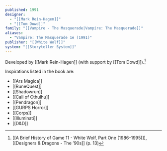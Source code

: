 ```yaml
---
published: 1991
designer:
  - "[[Mark Rein-Hagen]]"
  - "[[Tom Dowd]]"
family: "[[Vampire - The Masquerade|Vampire: The Masquerade]]"
aliases:
  - "Vampire: The Masquerade 1e (1991)"
publisher: "[[White Wolf]]"
system: "[[Storyteller System]]"
---
```

Developed by [[Mark Rein-Hagen]] (with support by [[Tom Dowd]]).[^1]

[^1]: [[A Brief History of Game 11 - White Wolf, Part One (1986–1995)]], [[Designers & Dragons - The ’90s]] (p. 13)

Inspirations listed in the book are:

- [[Ars Magica]]
- [[RuneQuest]]
- [[Shadowrun]]
- [[Call of Cthulhu]]
- [[Pendragon]]
- [[GURPS Horror]]
- [[Corps]]
- [[Illuminati]]
- [[D&D]]



